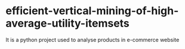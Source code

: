 # efficient-vertical-mining-of-high-average-utility-itemsets
It is a python project used to analyse products in e-commerce website
